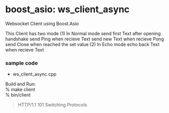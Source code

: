 boost_asio: ws_client_async
===============

Websocket Client using Boost.Asio

This Client has two mode
(1) In Normal mode
send first Text after opening handshake
send Ping when recieve Text
send new Text  when recieve Pong
send Close when reached the set value
(2) In Echo mode
echo back Text  when recieve Text


### sample code
- ws_client_async.cpp

Build and Run:  
% make client  
% bin/client  
> HTTP/1.1 101 Switching Protocols  

